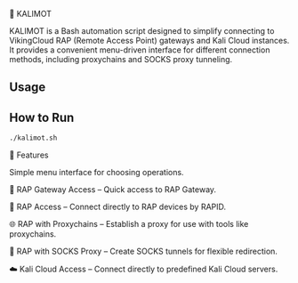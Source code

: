 🥃 KALIMOT

KALIMOT is a Bash automation script designed to simplify connecting to VikingCloud RAP (Remote Access Point) gateways and Kali Cloud instances.
It provides a convenient menu-driven interface for different connection methods, including proxychains and SOCKS proxy tunneling.

## Usage

## How to Run
```bash
./kalimot.sh
```


🚀 Features

Simple menu interface for choosing operations.

🔑 RAP Gateway Access – Quick access to RAP Gateway.

📡 RAP Access – Connect directly to RAP devices by RAPID.

🌐 RAP with Proxychains – Establish a proxy for use with tools like proxychains.

🧩 RAP with SOCKS Proxy – Create SOCKS tunnels for flexible redirection.

☁️ Kali Cloud Access – Connect directly to predefined Kali Cloud servers.


